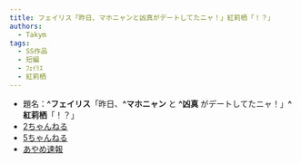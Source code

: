 ```yaml
---
title: フェイリス「昨日、マホニャンと凶真がデートしてたニャ！」紅莉栖「！？」
authors:
  - Takym
tags:
  - SS作品
  - 短編
  - ﾌｪｲﾘｽ
  - 紅莉栖
---
```

- 題名：**^フェイリス**「昨日、**^マホニャン** と **^凶真** がデートしてたニャ！」**^紅莉栖**「！？」
- [2ちゃんねる](http://viper.2ch.sc/test/read.cgi/news4vip/1597895367)
- [5ちゃんねる](http://hebi.5ch.net/test/read.cgi/news4vip/1597895367)
- [あやめ速報](https://ayamevip.com/archives/54940004.html)
